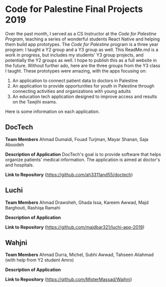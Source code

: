 # Code for Palestine Final Projects 2019

Over the past month, I served as a CS Instructor at the *Code for Palestine Program*, teaching a series of wonderful students React Native and helping them build app prototypes. The *Code for Palestine* program is a three year program: I taught a Y2 group and a Y3 group as well. This ReadMe.md is a work in progress, but includes my students' Y3 group projects, and potentially the Y2 groups as well. I hope to publish this as a full website in the future. Without further ado, here are the three groups from the Y3 class I taught. These prototypes were amazing, with the apps focusing on:
1. An application to connect patient data to doctors in Palestine
2. An application to provide opportunities for youth in Palestine through connecting activities and organizations with young adults
3. An education tech application designed to improve access and results on the Tawjihi exams.

Here is some information on each application.

## DocTech
**Team Members**
Ahmad Dumaidi, Fouad Turjman, Mayar Shanan, Saja Abuodeh

**Description of Application**
DocTech's goal is to provide software that helps organize patients' medical information. The application is aimed at doctor's and hospitals.

**Link to Repository**
(https://github.com/ah3311and55/doctech)

## Luchi
**Team Members**
Ahmad Drawsheh, Ghada Issa, Kareem Awwad, Majd Barghouti, Rashiqa Ramahi

**Description of Application**


**Link to Repository**
(https://github.com/majdbar321/luchi-app-2019)

## Wahjni
**Team Members**
Ahmad Durra, Michel, Subhi Awwad, Tahseen Aliahmad (with help from Y2 student Amro)

**Description of Application**

**Link to Repository**
(https://github.com/MisterMassad/Wajhni)

